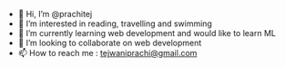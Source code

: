 - 👋 Hi, I’m @prachitej
- 👀 I’m interested in reading, travelling and swimming
- 🌱 I’m currently learning web development and would like to learn ML
- 💞️ I’m looking to collaborate on web development
- 📫 How to reach me : tejwaniprachi@gmail.com

<!---
prachitej/prachitej is a ✨ special ✨ repository because its `README.md` (this file) appears on your GitHub profile.
You can click the Preview link to take a look at your changes.
--->
